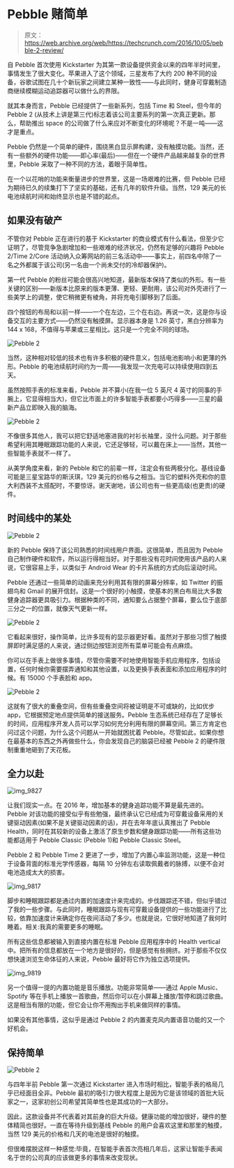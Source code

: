 # Pebble 赌简单

> 原文：<https://web.archive.org/web/https://techcrunch.com/2016/10/05/pebble-2-review/>

自 Pebble 首次使用 Kickstarter 为其第一款设备提供资金以来的四年半时间里，事情发生了很大变化。苹果进入了这个领域，三星发布了大约 200 种不同的设备，谷歌试图在几十个新玩家之间建立某种一致性——与此同时，健身可穿戴制造商继续模糊运动追踪器可以做什么的界限。

就其本身而言，Pebble 已经提供了一些新系列，包括 Time 和 Steel，但今年的 Pebble 2 (从技术上讲是第三代)标志着该公司主要系列的第一次真正更新。那么，帮助推出 space 的公司做了什么来应对不断变化的环境呢？不是一吨——这才是重点。

Pebble 仍然是一个简单的硬件，围绕黑白显示屏构建，没有触摸功能。当然，还有一些额外的硬件功能——即心率(最后)——但在一个硬件产品越来越复杂的世界里，Pebble 采取了一种不同的方法，着眼于简单性。

在一个以花哨的功能来衡量进步的世界里，这是一场艰难的比赛，但 Pebble 已经为期待已久的续集打下了坚实的基础，还有几年的软件升级。当然，129 美元的长电池续航时间和始终显示也是不错的起点。

## 如果没有破产

不管你对 Pebble 正在进行的基于 Kickstarter 的商业模式有什么看法，但至少它证明了，尽管竞争急剧增加和一些艰难的经济状况，仍然有足够的兴趣将 Pebble 2/Time 2/Core 活动纳入众筹网站的前三名活动中——事实上，前四名中除了一名之外都属于该公司(另一名由一个尚未交付的冷却器保护)。

第一代 Pebble 的粉丝可能会很高兴地知道，最新版本保持了类似的外形。有一些关键的区别——新版本比原来的版本更薄、更轻、更耐用，该公司对外壳进行了一些美学上的调整，使它稍微更有棱角，并将充电引脚移到了后面。

四个按钮的布局和以前一样——一个在左边，三个在右边。再说一次，这是你与设备交互的主要方式——仍然没有触摸屏。显示器本身是 1.26 英寸，黑白分辨率为 144 x 168，不值得与苹果或三星相比。这只是一个完全不同的球场。

![Pebble 2](img/76f3aef120fcc71be69b9ee123ab4834.png)

当然，这种相对较低的技术也有许多积极的硬件意义，包括电池影响小和更薄的外形。Pebble 的电池续航时间约为一周——我发现一次充电可以持续使用四到五天。

虽然按照手表的标准来看，Pebble 并不算小(在我一位 5 英尺 4 英寸的同事的手腕上，它显得相当大)，但它比市面上的许多智能手表都要小巧得多——三星的最新产品立即映入我的脑海。

![Pebble 2](img/cdcb26d60d6275b3805a40007ac5a8e8.png)

不像很多其他人，我可以把它舒适地塞进我的衬衫长袖里，没什么问题。对于那些希望利用其睡眠跟踪功能的人来说，它还足够轻，可以戴在床上——当然，其他一些智能手表就不一样了。

从美学角度来看，新的 Pebble 和它的前辈一样，注定会有些两极分化。基线设备可能是三星宝路华的斯沃琪，129 美元的价格与之相当。当它的塑料外壳和你的意大利西装不太搭配时，不要惊讶。谢天谢地，该公司也有一些更高级(也更贵)的硬件。

## 时间线中的某处

![Pebble 2](img/c5c872f30d4db0b30fb0609c13a07f16.png)

新的 Pebble 保持了该公司熟悉的时间线用户界面。这很简单，而且因为 Pebble 自己制作硬件和软件，所以运行得相当好。对于那些没有花时间使用该产品的人来说，它很容易上手，以类似于 Android Wear 的卡片系统的方式向后滚动时间。

Pebble 还通过一些简单的动画来充分利用其有限的屏幕分辨率，如 Twitter 的振翅鸟和 Gmail 的展开信封。这是一个很好的小触摸，使基本的黑白布局比大多数健身追踪器更具吸引力。根据种类的不同，通知要么占据整个屏幕，要么位于底部三分之一的位置，就像天气更新一样。

![Pebble 2](img/91fce6f7cb349c56e6069e2a8c75abe4.png)

它看起来很好，操作简单，比许多现有的显示器更好看。虽然对于那些习惯了触摸屏即时满足感的人来说，通过侧边按钮浏览所有菜单可能会有点麻烦。

你可以在手表上做很多事情，尽管你需要不时地使用智能手机应用程序，包括设置，任何时候你需要摆弄通知和其他设置，以及更换手表表面和添加应用程序的时候。有 15000 个手表脸和 app。

![Pebble 2](img/4b5442bfe544796a30915d15a42941b0.png)

这就有了很大的重叠空间，但有些重叠空间将被证明是不可或缺的，比如优步 app，它根据预定地点提供简单的接送服务。Pebble 生态系统已经存在了足够长的时间，应用程序开发人员可以学习如何充分利用有限的屏幕空间。第三方肯定也问过这个问题，为什么这个问题从一开始就困扰着 Pebble。尽管如此，如果你想在最基本的东西之外再做些什么，你会发现自己的脑袋已经被 Pebble 2 的硬件限制重重地砸到了天花板。

## 全力以赴

![img_9827](img/e842abea965df9370730b0dae3933e07.png)

让我们现实一点。在 2016 年，增加基本的健身追踪功能不算是最先进的。Pebble 对该功能的接受似乎有些勉强，最终承认它已经成为可穿戴设备采用的关键驱动因素(如果不是关键驱动因素的话)，并在去年年底认真推出了 Pebble Health，同时在其较新的设备上激活了原生步数和健身跟踪功能——所有这些功能都适用于 Pebble Classic (Pebble 1)和 Pebble Classic Steel。

Pebble 2 和 Pebble Time 2 更进了一步，增加了内置心率监测功能，这是一种位于设备背面的标准光学传感器，每隔 10 分钟左右读取佩戴者的脉搏，以便不会对电池造成太大的损害。

![img_9817](img/998df2002ae68d2938afda8d57beac10.png)

脚步和睡眠跟踪都是通过内置的加速度计来完成的。步伐跟踪还不错，但似乎错过了我的一些步骤。与此同时，睡眠跟踪与现有可穿戴设备提供的一些功能进行了比较，依靠加速度计来确定你在夜间活动了多少。也就是说，它很好地知道了我何时睡着。相关:我真的需要更多的睡眠。

所有这些信息都被输入到直接内置在标准 Pebble 应用程序中的 Health vertical 中。把所有的信息都放在一个地方是很好的，但是感觉有些拥挤。对于那些不仅仅想快速浏览生命体征的人来说，Pebble 最好将它作为独立选项提供。

![img_9819](img/c025bc2a375836e4ccc7ab9f25505015.png)

另一个值得一提的内置功能是音乐播放。功能非常简单——通过 Apple Music、Spotify 等在手机上播放一首歌曲，然后你可以在小屏幕上播放/暂停和跳过歌曲。这是相当有限的功能，但它会让你不用掏出手机来做同样的事情。

如果没有其他事情，这似乎是通过 Pebble 2 的内置麦克风内置语音功能的又一个好机会。

## 保持简单

![Pebble 2](img/35196337fa2e373508a7fef02479ea8c.png)

与四年半前 Pebble 第一次通过 Kickstarter 进入市场时相比，智能手表的格局几乎已经面目全非。Pebble 最初的吸引力很大程度上是因为它是该领域的首批大玩家之一，这家初创公司希望其简单性也是其成功的一大部分。

因此，这款设备并不代表着对其前身的巨大升级。健康功能的增加很好，硬件的整体精简也很好。一直在等待升级到基线 Pebble 的用户会喜欢这里和那里的触摸，当然 129 美元的价格和几天的电池是很好的触摸。

但很难摆脱这样一种感觉:毕竟，在智能手表首次亮相几年后，这家让智能手表闻名于世的公司真的应该做更多的事情来改变现状。